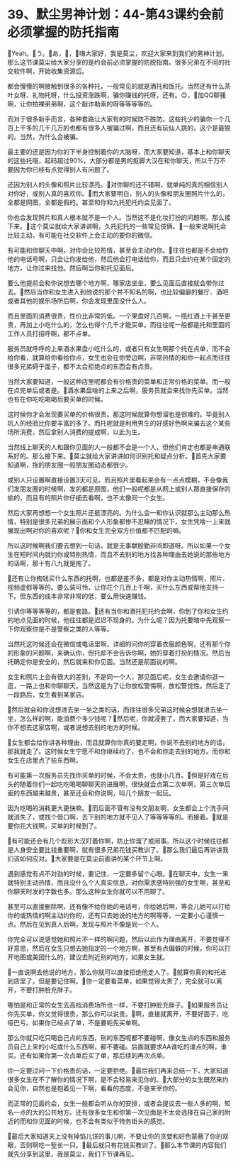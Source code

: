 # 39、默尘男神计划：44-第43课约会前必须掌握的防托指南

🎼Yeah。🎼う。🎼あ。🎼，🎼嗨大家好，我是莫尘，欢迎大家来到我们的男神计划。那么这节课莫尘给大家分享的是约会前必须掌握的防脱指南。很多兄弟在不同的社交软件啊，开始收集资源后。

都会慢慢的啊接触到很多的各种托，一般常见的就是酒托和饭托。当然还有什么茶叶女呀、礼物托呀，什么投资涨跌啊，骗你赚钱的托呀，还有。😊，🎼加QQ聊骚啊，让你拍裸弟弟啊，这个敲诈勒索的呀等等等等的。

而对于很多新手而言，各种套路让大家有的时候防不胜防。这些托少的骗你一个几百上千多的几千几万的也都有很多人被骗过啊，而且还有玩仙人跳的，这个是最狠的。当然，为什么会被骗。

最主要的还是因为你的下半身控制着你的大脑呀，而大家要知道，基本上和你聊天的这些托哦，起码超过90%，大部分都是男的抠脚大汉在和你聊天，所以千万不要因为你已经有点觉得别人有问题了。

还因为别人的头像和照片比较漂亮。🎼对你聊的还不错啊，就单纯的真的相信别人对你好，或别人真的喜欢你。🎼而大家要明白，别人的头像和朋友圈照片什么的，全都是网图，全都是假的。甚至和你和九托犯托约会见面了。

你也会发现照片和真人根本就不是一个人。当然这不是化妆打扮的问题啊。那么接下来。🎼这个莫尘就给大家讲讲啊，久托犯托的一些常见伎俩。🎼一般来说啊托会比较主动，有可能在社交软件上会主动的要你的微信。

有可能和你聊天中啊，对你会比较热情，甚至会主动约你。🎼往往也都是不会给你他的电话号啊，只会让你发给他，然后他会打电话给你，而且只会约在某个固定的地方，让你过来找他。然后啊当你和托见面后。

要么他提前会和你说想去哪个地方啊，哪家店坐坐，要么见面后直接就会带你过去。🎼然后当你和女生进入到他说的那个并不知名的啊，也比较偏僻的餐厅、酒吧或者其他的娱乐场所后啊，你会发现里面没什么人。

而且里面的消费很贵，性价比非常的低。一个果盘好几百啊，一瓶红酒上千甚至更贵，再加上小吃什么的，怎么也得个几千才能买单。而往往呢一般都是托和里面的工作人员打招呼啊，都不点单。

服务员就呼呼的上来酒水果盘小吃什么的，或者只有女生啊那个托在点单，而不会给你看，就算给你看给你点，女生也会在你旁边啊，非常热情的和你一起点而往往很多兄弟碍于面子，都不太会拒绝点的东西会有点贵。

当然大家要知道，一般这种店里呢都会有价格贵的菜单和正常价格的菜单。而一般在点完单后或者是。🎼酒水果盘啥的上来之后啊，服务员就会来找你先买单。当然也有在你吃吃喝喝后要买单的时候。

这时候你才会发现要买单的价格很贵。那这时候就算你想溜也是很难的。毕竟别人坑人的经验比你要丰富的多了。而托呢就是利用男生的好感好色啊来骗去这个某些场所消费，然后拿别人消费的提成啊，以此为生。

当然线上聊天的人和跟你见面的人一般都不会是一个人，但他们肯定也都是串通联系好的。那么接下来。🎼莫尘就给大家讲讲如何识别托和疑点分析。🎼首先大家要知道啊，拖的朋友圈一般朋友圈动态都很少。

或别人只设置啊直接设置3天可见。而且照片里看起来会有一点点模糊，不会像我们发朋友圈的时候啊，发的都是原图，他们一般呢都是从网上或别人那直接保存的偷的，而且有的照片你仔细去看啊，也不太像同一个女生。

然后大家再想想一个女生照片还挺漂亮的。为什么会一和你认识就那么主动那么热情，特别是很多兄弟的展示面和个人形象都惨不忍睹的情况下，女生凭啥一上来就展现出啊对你的喜欢呢？🎼你和女生完全双方价值都不匹配的嘛。

所以这时候啊我们要去想到一句话，就是无事献殷勤非间即道呀。所以如果一个女生在短时间内就约你或特别热情，而且不去别的地方找各种理由去她说的那些地方的话啊，那十有八九就是拖了。

🎼还有让你掏钱买什么东西的托啊，也都是差不多，都是对你主动热情啊，照片、视频虚假等等的。要么装可怜，让你花个几百上千啊，买什么东西或帮他支持一下。但东西的成本非常非常的低，要么用快速赚钱。

引诱你等等等等的，都是套路。🎼还有当你和酒托犯托约会啊，你到了你和女生约的地点见面的时候，他往往都是迟迟不现身的。为什么呢？因为托要暗中先观察一下你观察你是不是警察之类的人等等。

当然托这时候还会在微信或电话里啊，详细的问你的穿着衣服颜色啊，还有那个你的形象的问题啊，来确认你，但托却不会告诉你啊，她的穿着打扮的情况。然后当托确定你是安全的，然后就来和你见面。当然还是前面说的啊。

女生和照片上会有很大的差别，不是同一个人，那见面后呢，女生会邀请你逛一逛，一路上也和你聊聊天。当然这是为了让你放松警惕啊，放松警觉性。然后走了一段路后，女生看到某家店。

🎼然后就会和你说想进去坐一坐之类的话，而往往很多兄弟这时候会想就进去坐一坐，怎么样的啊，能消费个多少钱呢？🎼然后呢，你就浸套了。而大家要知道，当你不想去这家店啊，或者说想去别的地方的时候。

🎼女生都会给你讲各种理由，而且就算你你真的要走啊，你说不去别的地方的话，那我就走了。这时候女生宁愿不和你继续约了，也不会和你走去别的地方。而你和女生在店里点了些东西啊。

有可能第一次服务员先找你买单的时候，不会太贵，也就小几百。🎼但是好戏在后头的随着你们一起吃吃喝喝聊聊天的进展啊，很快就会点第二次单啊，第三次单后面的东西越来越贵，甚至还会和你说啊，叫几个朋友一起玩。

因为吃喝的消耗更大更快嘛。🎼而后面不管有没有交朋友啊，女生都会上个洗手间就消失了，或找个借口啊，去下别的地方就不见人了等等等等的。而接着。🎼就是要你花大钱啊，买单的时候到了。

🎼有可能还会有几个彪形大汉盯着你啊，防止你溜了或闹事。所以这个时候往往都是人身安全要比钱重要啊，就有很多兄弟花钱买教训了。🎼那么我们最后再讲讲我们该如何应对。🎼大家要是在莫尘前面讲的某个环节上啊。

遇到感觉有点不对劲的时候，要记住，一定要多留个心眼。🎼在聊天中，女生一来就特别主动热情，而且没什么个人真实信息，对你需求感特别强的女生啊，甚至和你聊天时发的字数也多。那么这种女生你就可以不用聊了。

甚至可以直接删除啊，还有像不给你她的电话号，你给她后啊，等会儿她可以打给你的或热情的啊主动约你的，还有只去她说的地方的啊等等，一定要小心谨慎一点。然后在见到真人后啊，发现与照片不像是同一个人。

你完全可以说感觉她和照片不一样的啊问题，然后以此作为理由离开，不要觉得不好意思，然后在女生只想去她指定的一个地方啊，甚至有点偏僻的时候，你可以打开地图或美团什么的，建议去附近别的地方，如果女生就。

🎼一直说啊去他说的地方，那么你就可以直接拒绝他走人了。🎼就算你真的和托进到店里了，但是要记住啊。🎼你一定要看菜单，如果觉得太贵了，完全就可以离开，不要打肿脸充胖子。

哪怕是和正常的女生去高档消费场所也一样，不要打肿脸充胖子。🎼如果服务员让你先买单，你又觉得很贵，那么你可以说贵。🎼啊，直接就离开，不要好面子，吃哑巴亏。如果你已经点了单，不是要呃先买单啊。

那么你就只吃只喝自己点的东西，别的东西呢都不要碰啊，像女生点的东西和服务员自己上来的小吃或什么东西啊，都不要碰。后面就要求AA谁吃的谁点的啊，谁买。还有如果你第一次点单后买了单，那后续的再次点单。

你一定要过问一下价格贵的话，一定要拒绝。🎼最后我们再来总结一下，大家知道很多女生在不了解你的情况下啊，是不会轻易来见你的。🎼大部分的女生既然来约会见你，自然也是抱着见一下啊，看看的态度，不是来宰你的。

而正常的见面约会，女生一般都会听从你的安排，或者会提议去一些人多的啊，知名一点的大的公共地方。还有很多女生和你第一次见面是不太会选择在自己家的附近的而和你见面的时候，也不会有类似于特务街头的感觉。

🎼最后大家知道天上没有掉馅儿饼的事儿啊，不要让你的贪婪和好色蒙蔽了你的双眼，否则啊吃一堑长一只。🎼最后就只有花钱买教训了。🎼那么本节课的内容我们就先分享到这里，我是莫尘，我们下节课再见。

